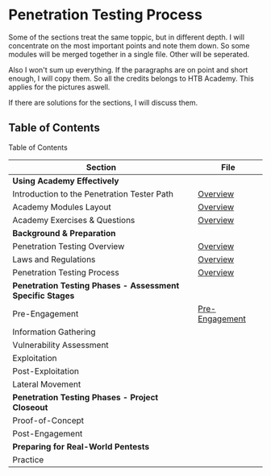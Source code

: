 # Penetration Testing Process
Some of the sections treat the same toppic, but in different depth. I will concentrate on the most important points and note them down. So some modules will be merged together in a single file. Other will be seperated.

Also I won't sum up everything. If the paragraphs are on point and short enough, I will copy them. So all the credits belongs to HTB Academy. This applies for the pictures aswell.

If there are solutions for the sections, I will discuss them.

## Table of Contents
Table of Contents

| Section                                                     | File                                |
| ----------------------------------------------------------- | ----------------------------------- |
| **Using Academy Effectively**                               |                                     |
| Introduction to the Penetration Tester Path                 | [Overview](Overview.md)             |
| Academy Modules Layout                                      | [Overview](Overview.md)             |
| Academy Exercises & Questions                               | [Overview](Overview.md)             |
| **Background & Preparation**                                |                                     |
| Penetration Testing Overview                                | [Overview](Overview.md)             |
| Laws and Regulations                                        | [Overview](Overview.md)             |
| Penetration Testing Process                                 | [Overview](Overview.md)             |
| **Penetration Testing Phases - Assessment Specific Stages** |                                     |
| Pre-Engagement                                              | [Pre-Engagement](Pre-Engagement.md) |
| Information Gathering                                       |                                     |
| Vulnerability Assessment                                    |                                     |
| Exploitation                                                |                                     |
| Post-Exploitation                                           |                                     |
| Lateral Movement                                            |                                     |
| **Penetration Testing Phases - Project Closeout**           |                                     |
| Proof-of-Concept                                            |                                     |
| Post-Engagement                                             |                                     |
| **Preparing for Real-World Pentests**                       |                                     |
| Practice                                                    |                                     |
